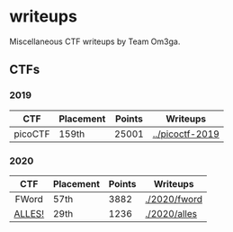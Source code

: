# writeups

Miscellaneous CTF writeups by Team Om3ga.

## CTFs

### 2019

|   CTF   | Placement | Points | Writeups                                                     |
| :-----: | --------- | ------ | ------------------------------------------------------------ |
| picoCTF | 159th     | 25001  | [../picoctf-2019](https://github.com/TeamOm3ga/picoctf-2019) |

### 2020

|                   CTF                    | Placement | Points | Writeups                     |
| :--------------------------------------: | --------- | ------ | ---------------------------- |
|                  FWord                   | 57th      | 3882   | [./2020/fword](./2020/fword) |
| [ALLES!](https://ctftime.org/event/1091) | 29th      | 1236   | [./2020/alles](./2020/alles) |
